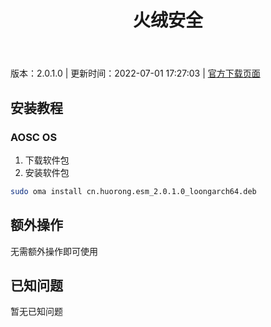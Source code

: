 ﻿---
id: 1096
title: 火绒安全
toc: true
weight: 1096
---

版本：2.0.1.0 | 更新时间：2022-07-01 17:27:03 | [官方下载页面](http://app.loongapps.cn/#/detail/1096)

## 安装教程 

### AOSC OS 

1. 下载软件包
2. 安装软件包

```bash
sudo oma install cn.huorong.esm_2.0.1.0_loongarch64.deb
```

## 额外操作

无需额外操作即可使用

## 已知问题

暂无已知问题

